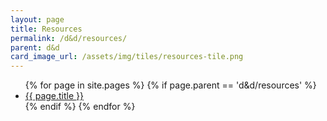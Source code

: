 ```yaml
---
layout: page
title: Resources
permalink: /d&d/resources/
parent: d&d
card_image_url: /assets/img/tiles/resources-tile.png
---
```


<ul>
  {% for page in site.pages %}
    {% if page.parent == 'd&d/resources' %}
      <li>
        <a class="page-link" href="{{ page.url | relative_url }}">
          {{ page.title }}
        </a>
      </li>
    {% endif %}
  {% endfor %}
</ul>
